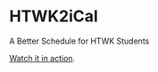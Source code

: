 HTWK2iCal
=========

A Better Schedule for HTWK Students

[Watch it in action](http://www.htwk-stundenplan.de/ "HTWK2iCal").